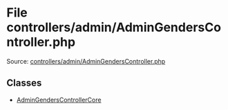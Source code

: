 File controllers/admin/AdminGendersController.php
=========

Source: [controllers/admin/AdminGendersController.php](https://github.com/PrestaShop/PrestaShop/blob/1.5.6.3/controllers/admin/AdminGendersController.php)


Classes
-------

* [AdminGendersControllerCore](class.AdminGendersControllerCore.md)

